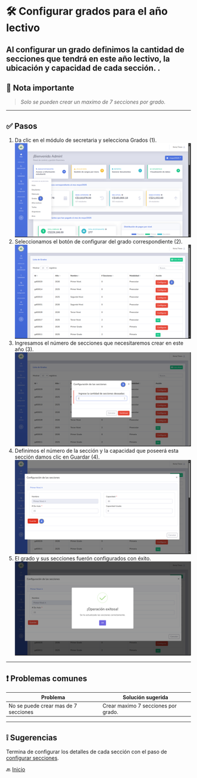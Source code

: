# 🛠️ Configurar grados para el año lectivo

Al configurar un grado definimos la cantidad de secciones que tendrá en este año lectivo, la ubicación y capacidad de
cada sección.
.
---

## 📝 Nota importante

> *Solo se pueden crear un maximo de 7 secciones por grado.*
---

## ✅ Pasos

1. Da clic en el módulo de secretaria y selecciona Grados (1).
   ![Seleccione la vista de grados](../../assets/Configurar%20grados/Grados1.png)
2. Seleccionamos el botón de configurar del grado correspondiente (2).
   ![Seleccione la vista de grados](../../assets/Configurar%20grados/Grados2.png)
3. Ingresamos el número de secciones que necesitaremos crear en este año (3).
   ![Seleccione la vista de grados](../../assets/Configurar%20grados/Grados3.png)
4. Definimos el número de la sección y la capacidad que poseerá esta sección damos clic en Guardar (4).
   ![Seleccione la vista de grados](../../assets/Configurar%20grados/Grados4.png)
5. El grado y sus secciones fuerón configurados con éxito.
   ![Seleccione la vista de grados](../../assets/Configurar%20grados/Grados5.png)

---

## ❗ Problemas comunes

| Problema                             | Solución sugerida                   |
|--------------------------------------|-------------------------------------|
| No se puede crear mas de 7 secciones | Crear maximo 7 secciones por grado. |

---

## ❕ Sugerencias

Termina de configurar los detalles de cada sección con el paso de [configurar secciones](Configurar%20secciones.md).

🔙 [Inicio](../../Index.md)


